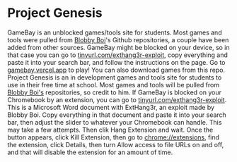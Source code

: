 # Project Genesis

GameBay is an unblocked games/tools site for students. Most games and tools were pulled from [Blobby Boi](https://github.com/Blobby-Boi)'s Github repositories, a couple have been added from other sources. GameBay might be blocked on your device, so in that case you can go to [tinyurl.com/exthang3r-exploit](https://www.tinyurl.com/exthang3r-exploit), copy everything and paste it into your search bar, and follow the instructions on the page. Go to [gamebay.vercel.app](https://gamebay.vercel.app) to play! You can also download games from this repo.
Project Genesis is an in development games and tools site for students to use in their free time at school. Most games and tools will be pulled from [Blobby Boi's](https://github.com/Blobby-Boi) repositories, so credit to him. If GameBay is blocked on your Chromebook by an extension, you can go to [tinyurl.com/exthang3r-exploit](https://www.tinyurl.com/exthang3r-exploit). This is a Microsoft Word document with ExtHang3r, an exploit made by Blobby Boi. Copy everything in that document and paste it into your search bar, then adjust the slider to whatever your Chromebook can handle. This may take a few attempts. Then clik Hang Extension and wait. Once the button appears, click Kill Extension, then go to [chrome://extensions](chrome://extensions), find the extension, click Details, then turn Allow access to file URLs on and off, and that will disable the extension for an amount of time.
